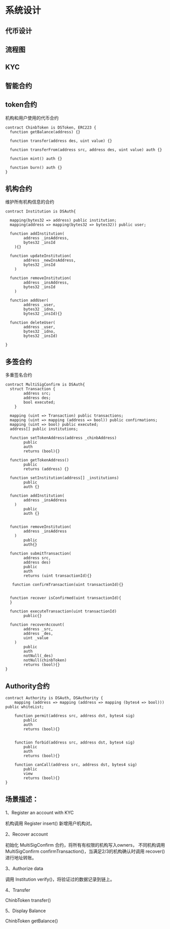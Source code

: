 # 系统设计

## 代币设计

## 流程图

## KYC

## 智能合约

## token合约

机构和用户使用的代币合约

```
contract ChinbToken is DSToken, ERC223 {
  function getBalance(address) {}

  function transfer(address des, uint value) {}

  function transferFrom(address src, address des, uint value) auth {}

  function mint() auth {}

  function burn() auth {}
}
```

## 机构合约

维护所有机构信息的合约

```
contract Institution is DSAuth{

  mapping(bytes32 => address) public institution;
  mapping(address => mapping(bytes32 => bytes32)) public user;

  function addInstitution(
        address _insAddress, 
        bytes32 _insId
    ){}
  
  function updateInstitution(
        address _newInsAddress, 
        bytes32 _insId
    )

  function removeInstitution(
        address _insAddress, 
        bytes32 _insId
    )

  function addUser(
        address _user, 
        bytes32 _idno, 
        bytes32 _insId){}

  function deleteUser(
        address _user,
        bytes32 _idno,
        bytes32 _insId)

}
```

## 多签合约

多重签名合约

```
contract MultiSigConfirm is DSAuth{
  struct Transaction {
        address src;
        address des;
        bool executed;
    }

  mapping (uint => Transaction) public transactions;
  mapping (uint => mapping (address => bool)) public confirmations;
  mapping (uint => bool) public executed;
  address[] public institutions;

  function setTokenAddress(address _chinbAddress) 
        public 
        auth 
        returns (bool){}

  function getTokenAddress() 
        public 
        returns (address) {}

  function setInstitution(address[] _institutions) 
        public 
        auth {}
  
  function addInstitution(
        address _insAddress
    )
        public
        auth {}


  function removeInstitution(
        address _insAddress
    )
        public
        auth{}

  function submitTransaction(
        address src, 
        address des)
        public
        auth
        returns (uint transactionId){}

   function confirmTransaction(uint transactionId){}


  function recover isConfirmed(uint transactionId){
  }

  function executeTransaction(uint transactionId)
        public{}

  function recoverAccount(
        address _src,
        address _des,
        uint _value
    )
        public
        auth
        notNull(_des)
        notNull(chinbToken)
        returns (bool){}
}
```

## Authority合约
```
contract Authority is DSAuth, DSAuthority {
    mapping (address => mapping (address => mapping (bytes4 => bool))) public whiteList;

    function permit(address src, address dst, bytes4 sig)
        public
        auth
        returns (bool){}

    
    function forbid(address src, address dst, bytes4 sig)
        public
        auth
        returns (bool){}

    function canCall(address src, address dst, bytes4 sig)
        public
        view
        returns (bool){}
}
```

## 场景描述：
1、Register an account with KYC 

机构调用 Register insert() 新增用户机构对。

2、Recover account

初始化 MultiSigConfirm 合约，将所有有权限的机构写入owners， 不同机构调用 MultiSigConfirm confirmTransaction()，当满足2/3的机构确认时调用 recover() 进行地址转账。

3、Authorize data

调用 Institution verify()，将验证过的数据记录到链上。

4、Transfer

ChinbToken transfer()

5、Display Balance

ChinbToken getBalance()
